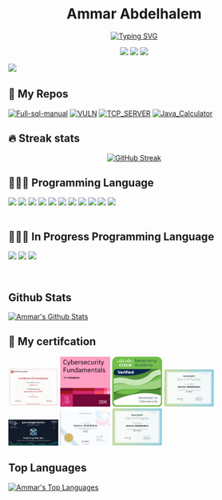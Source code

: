 <div align="center">

<h1>Ammar Abdelhalem</h1>

[![Typing SVG](https://readme-typing-svg.demolab.com?pause=2000&color=6FF71E&center=true&vCenter=true&width=435&lines=Jr.+Penetration+Tester;Intermediate+Python+Devoloper+)](https://git.io/typing-svg)
</div>
<p align="center">
    <a href="https://www.linkedin.com/in/ammar-abdelhalem-5ba905217/">
    <img src="https://cdn-icons-png.flaticon.com/512/145/145807.png"width="30"></a>
    <a href="https://www.linkedin.com/in/ammar-abdelhalem-5ba905217/">
    <img src="https://cdn-icons-png.flaticon.com/512/733/733579.png"width="30"></a>
    <a href="mailto:ammarabdelhalem19@gmail.com">
    <img src="https://cdn-icons-png.flaticon.com/512/732/732200.png"width="30"></a>
</p>

![](https://komarev.com/ghpvc/?username=AmmarAbdelhalem&color=green)

## 📘 My Repos

<p align="left">
    <a href="https://github.com/AmmarAbdelhalem/Full-sql-manual"><img width="250" src="https://denvercoder1-github-readme-stats.vercel.app/api/pin/?username=AmmarAbdelhalem&repo=Full-sql-manual&theme=react&bg_color=1F222E&title_color=6FF71E&hide_border=true&icon_color=6FF71E&show_icons=false" alt="Full-sql-manual"></a>
    <a href="https://github.com/AmmarAbdelhalem/VULN"><img width="250" src="https://denvercoder1-github-readme-stats.vercel.app/api/pin/?username=AmmarAbdelhalem&repo=VULN&theme=react&bg_color=1F222E&title_color=6FF71E&hide_border=true&icon_color=6FF71E&show_icons=false" alt="VULN"></a>
    <a href="https://github.com/AmmarAbdelhalem/TCP_SERVER"><img width="250" src="https://denvercoder1-github-readme-stats.vercel.app/api/pin/?username=AmmarAbdelhalem&repo=TCP_SERVER&theme=react&bg_color=1F222E&title_color=6FF71E&hide_border=true&icon_color=6FF71E&show_icons=false" alt="TCP_SERVER"></a>
    <a href="https://github.com/AmmarAbdelhalem/Java_Calculator"><img width="250" src="https://denvercoder1-github-readme-stats.vercel.app/api/pin/?username=AmmarAbdelhalem&repo=Java_Calculator&theme=react&bg_color=1F222E&title_color=6FF71E&hide_border=true&icon_color=6FF71E&show_icons=false" alt="Java_Calculator"></a>
</p>

## 🔥 Streak stats
<div align="center">

[![GitHub Streak](https://streak-stats.demolab.com/?user=AmmarAbdelhalem&theme=react&hide_border=true&titlecolor=F85D7F)](https://git.io/streak-stats)

</div>

## 🧑🏽‍💻 Programming Language

<div align="left">
    <img src="https://cdn-icons-png.flaticon.com/512/5968/5968350.png" width="40">
    <img src="https://cdn-icons-png.flaticon.com/512/5968/5968282.png" width="40">
    <img src="https://img.icons8.com/color/512/bash.png" width="40">
    <img src="https://cdn-icons-png.flaticon.com/512/6132/6132222.png" width="40">
    <img src="https://cdn-icons-png.flaticon.com/512/5968/5968332.png" width="40">
    <img src="https://cdn-icons-png.flaticon.com/512/5968/5968292.png" width="40">
    <img src="https://cdn-icons-png.flaticon.com/512/1051/1051277.png" width="40">
    <img src="https://cdn-icons-png.flaticon.com/512/732/732190.png" width="40">
    <img src="https://cdn-icons-png.flaticon.com/512/603/603201.png" width="40">
    <img src="https://www.bing.com/th?id=OSK.5281b2031f84d08ace7ae1ccaf026615&w=188&h=132&c=7&o=6&dpr=1.25&pid=SANGAM" width="40">
    <img src="https://cdn-icons-png.flaticon.com/512/6132/6132219.png" width=40>
</div>

<br>

## 🧑🏽‍💻 In Progress Programming Language

<p align="left">
    <img src="https://www.bing.com/th?id=OSK.5a517a705aac273240474fa1549391cb&w=148&h=148&c=7&o=6&dpr=1.25&pid=SANGAM" width=40>
    <img src="https://th.bing.com/th/id/R.bf99b61d6dc523745ba299caf02b3a1e?rik=Lujpb6a2JJj70A&pid=ImgRaw&r=0" width=40>
    <img src="https://cdn-icons-png.flaticon.com/512/3097/3097008.png" width=40>
</p>
<br>

## Github Stats

<a href="https://github.com/AmmarAbdelhalem"><img alt="Ammar's Github Stats" src="https://denvercoder1-github-readme-stats.vercel.app/api/?username=AmmarAbdelhalem&show_icons=true&include_all_commits=true&count_private=true&theme=react&hide_border=true&bg_color=0000&title_color=6FF71E&icon_color=6FF71E" height="192px"/></a>

## 🧾 My certifcation
<p align="left">
    <img src="CERT\certificate-1667667227898.jpg" width="100">
    <img src="CERT\Cybersecurity_Fundamentals-cert.png" width="100">
    <img src="CERT\intro to cyber seecrurity-cert.png" width="100">
    <img src="CERT\java-cert.png" width="100">
    <img src="CERT\pentest-principles-cert.jpg" width="100">
    <img src="CERT\1660770376266.jpeg" width="100">
    <img src="CERT\download.png" width="100">
</p>

## Top Languages

<a href="https://github.com/AmmarAbdelahalem"><img alt="Ammar's Top Languages" src="https://github-readme-stats.vercel.app/api/top-langs/?username=AmmarAbdelhalem&langs_count=8&layout=compact&theme=react&hide_border=true&bg_color=0000&title_color=6FF71E&icon_color=6FF71E&hide=Jupyter%20Notebook" height="192px"/></a>

